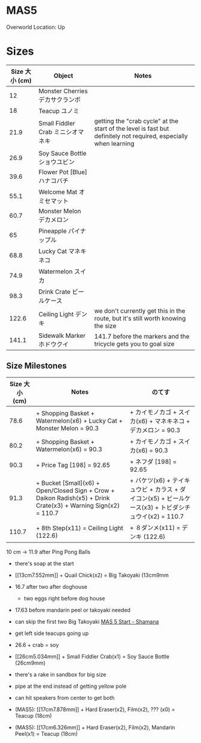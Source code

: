 # MAS5

Overworld Location: Up
# Sizes
| Size 大小 (cm) | Object                            | Notes                                                                                                            |
| -------------- | --------------------------------- | ---------------------------------------------------------------------------------------------------------------- |
| 12             | Monster Cherries デカサクランボ   |                                                                                                                  |
| 18             | Teacup ユノミ                     |                                                                                                                  |
| 21.9           | Small Fiddler Crab ミニシオマネキ | getting the "crab cycle" at the start of the level is fast but definitely not required, especially when learning |
| 26.9           | Soy Sauce Bottle ショウユビン     |                                                                                                                  |
| 39.6           | Flower Pot \[Blue\] ハナコバチ    |                                                                                                                  |
| 55.1           | Welcome Mat オミセマット          |                                                                                                                  |
| 60.7           | Monster Melon デカメロン          |                                                                                                                  |
| 65             | Pineapple パイナップル            |                                                                                                                  |
| 68.8           | Lucky Cat マネキネコ              |                                                                                                                  |
| 74.9           | Watermelon スイカ                 |                                                                                                                  |
| 98.3           | Drink Crate ビールケース          |                                                                                                                  |
| 122.6          | Ceiling Light デンキ              | we don't currently get this in the route, but it's still worth knowing the size                                  |
| 141.1          | Sidewalk Marker ホドウクイ        | 141.7 before the markers and the tricycle gets you to goal size                                                  |


Size Milestones
---
| Size 大小 (cm) | Notes                                                                                                             | のてす                                                                                                |
| -------------- | ----------------------------------------------------------------------------------------------------------------- | ----------------------------------------------------------------------------------------------------- |
| 78.6           | + Shopping Basket + Watermelon(x6) + Lucky Cat + Monster Melon = 90.3                                             | + カイモノカゴ + スイカ(x6) + マネキネコ + デカメロン = 90.3                                          |
| 80.2           | + Shopping Basket + Watermelon(x6) = 90.3                                                                         | + カイモノカゴ + スイカ(x6) = 90.3                                                                    |
| 90.3           | + Price Tag \[198\] = 92.65                                                                                       | + ネフダ \[198\] = 92.65                                                                              |
| 91.3           | + Bucket \[Small\](x6) + Open/Closed Sign + Crow + Daikon Radish(x5) + Drink Crate(x3) + Warning Sign(x2) = 110.7 | + バケツ(x6) + テイキュウビ + カラス + ダイコン(x5) + ビールケース(x3) + トビダシチュウイ(x2) = 110.7 |
| 110.7          | + 8th Step(x11) = Ceiling Light (122.6)                                                                           | + ８ダンメ(x11) = デンキ (122.6)                                                                      |


10 cm -> 11.9 after Ping Pong Balls
- there's soap at the start
- [[13cm7.552mm]] + Quail Chick(x2) = Big Takoyaki (13cm9mm
- 16.7 after two after doghouse
	- two eggs right before dog house
- 17.63 before mandarin peel or takoyaki needed
- can skip the first two Big Takoyaki [MAS 5 Start - Shamana](https://clips.twitch.tv/CrispyPhilanthropicWolfPupper-L6pwqCQzsQIAMXn3)
- get left side teacups going up
- 26.6 + crab = soy
- [[26cm5.034mm]] + Small Fiddler Crab(x1) = Soy Sauce Bottle (26cm9mm)
- there's a rake in sandbox for big size
- pipe at the end instead of getting yellow pole
- can hit speakers from center to get both

- (MAS5): [[17cm7.878mm]] + Hard Eraser(x2), Film(x2), ??? (x0) = Teacup (18cm)
- (MAS5): [[17cm6.326mm]] + Hard Eraser(x2), Film(x2), Mandarin Peel(x1) = Teacup (18cm)